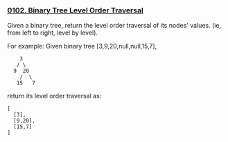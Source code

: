 ### [0102. Binary Tree Level Order Traversal](https://leetcode.com/problems/binary-tree-level-order-traversal/)

Given a binary tree, return the level order traversal of its nodes' values. (ie, from left to right, level by level).

For example:
Given binary tree [3,9,20,null,null,15,7],

        3
       / \
      9  20
        /  \
       15   7
   
return its level order traversal as:

    [
      [3],
      [9,20],
      [15,7]
    ]
